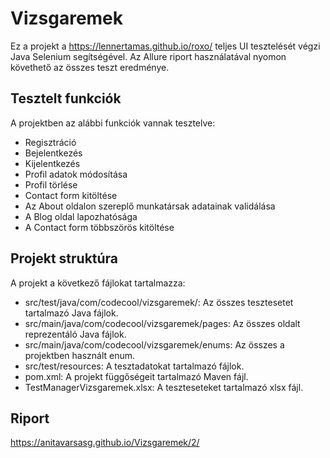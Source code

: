 # Vizsgaremek
Ez a projekt a https://lennertamas.github.io/roxo/ teljes UI tesztelését végzi Java Selenium segítségével. Az Allure riport használatával nyomon követhető az összes teszt eredménye.

## Tesztelt funkciók
A projektben az alábbi funkciók vannak tesztelve:

 - Regisztráció
 - Bejelentkezés
 - Kijelentkezés
 - Profil adatok módosítása
 - Profil törlése
 - Contact form kitöltése
 - Az About oldalon szereplő munkatársak adatainak validálása
 - A Blog oldal lapozhatósága
 - A Contact form többszörös kitöltése
 
## Projekt struktúra
A projekt a következő fájlokat tartalmazza:

 - src/test/java/com/codecool/vizsgaremek/: Az összes tesztesetet tartalmazó Java fájlok.
 - src/main/java/com/codecool/vizsgaremek/pages: Az összes oldalt reprezentáló Java fájlok.
 - src/main/java/com/codecool/vizsgaremek/enums: Az összes a projektben használt enum.
 - src/test/resources: A tesztadatokat tartalmazó fájlok.
 - pom.xml: A projekt függőségeit tartalmazó Maven fájl.
 - TestManagerVizsgaremek.xlsx: A teszteseteket tartalmazó xlsx fájl.

## Riport

https://anitavarsasg.github.io/Vizsgaremek/2/
